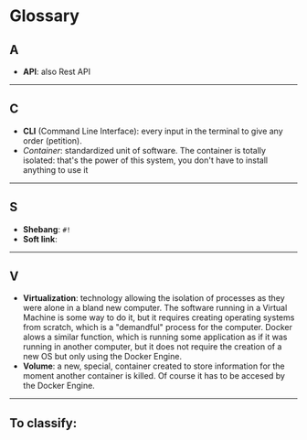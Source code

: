 # Glossary
## A
- **API**: also Rest API
---
## C
- **CLI** (Command Line Interface): every input in the terminal to give any order (petition).
- *Container*: standardized unit of software. The container is totally isolated: that's the power of this system, you don't have to install anything to use it
---
## S
- **Shebang**: `#!`
- **Soft link**:
---
## V
- **Virtualization**: technology allowing the isolation of processes as they were alone in a bland new computer. The software running in a Virtual Machine is some way to do it, but it requires creating operating systems from scratch, which is a "demandful" process for the computer. Docker alows a similar function, which is running some application as if it was running in another computer, but it does not require the creation of a new OS but only using the Docker Engine.
- **Volume**: a new, special, container created to store information for the moment another container is killed. Of course it has to be accesed by the Docker Engine.
---
## To classify:
